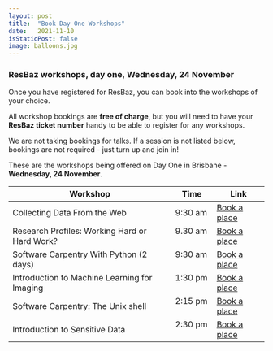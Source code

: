 ```yaml
---
layout: post
title:  "Book Day One Workshops"
date:   2021-11-10
isStaticPost: false
image: balloons.jpg
---
```


### ResBaz workshops, day one, Wednesday, 24 November

Once you have registered for ResBaz, you can book into the workshops of your choice.

All workshop bookings are **free of charge**, but you will need to have your **ResBaz ticket number** handy to be able to register for any workshops.

We are not taking bookings for talks. If a session is not listed below, bookings are not required - just turn up and join in! 

These are the workshops being offered on Day One in Brisbane - **Wednesday, 24 November**.

| Workshop | Time |  Link |
|--- | --- |--- |
| Collecting Data From the Web  | 9:30 am	 |  [Book a place](https://www.eventbrite.com.au/e/collecting-data-from-the-web-tickets-194110388397)|
| Research Profiles: Working Hard or Hard Work? |  9.30 am	&nbsp; | [Book a place](https://www.eventbrite.com.au/e/204794454727)|
| Software Carpentry With Python (2 days) | 9:30 am	 &nbsp;	| [Book a place](https://www.eventbrite.com.au/e/203440575237)|
| Introduction to Machine Learning for Imaging |  1:30 pm	 &nbsp;|  [Book a place](https://www.eventbrite.com.au/e/introduction-to-machine-learning-for-imaging-tickets-194830763057)|
| Software Carpentry: The Unix shell  | 2:15 pm	 &nbsp;|  [Book a place](https://www.eventbrite.com.au/e/software-carpentry-introduction-to-task-automation-with-the-unix-shell-tickets-195555049417)|
| Introduction to Sensitive Data |  2:30 pm	 &nbsp;|  [Book a place](https://www.eventbrite.com.au/e/203438218187)
